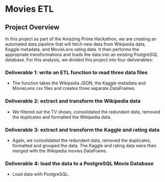 # Movies ETL
## Project Overview
In this project as part of the Amazing Prime Hackathon, we are creating an automated data pipeline that will fetch new data from Wikipedia data, Kaggle metadata, and MovieLens rating data. It then performs the appropriate transformations and loads the data into an existing PostgreSQL database.
For this analysis, we divided this project into four deliverables:
### Deliverable 1: write an ETL function to read three data files
- The function takes the Wikipedia JSON, the Kaggle metadata and MovieLens csv files and creates three separate DataFrames.
### Deliverable 2: extract and transform the Wikipedia data
- We filtered out the TV shows, consolidated the redundant data, removed the duplicates and formatted the Wikipedia data.

### Deliverable 3: extract and transform the Kaggle and rating data
- Again, we consolidated the redundant data, removed the duplicates, formatted and grouped the data.
The Kaggle and rating data were then merged with the Wikipedia movies DataFrame.

### Deliverable 4: load the data to a PostgreSQL Movie Database
- Load data with PostgreSQL.
